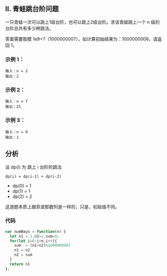 ## II. 青蛙跳台阶问题
一只青蛙一次可以跳上1级台阶，也可以跳上2级台阶。求该青蛙跳上一个 n 级的台阶总共有多少种跳法。

答案需要取模 1e9+7（1000000007），如计算初始结果为：1000000008，请返回 1。

### 示例 1：
```
输入：n = 2
输出：2
```
### 示例 2：
```
输入：n = 7
输出：21
```
### 示例 3：
```
输入：n = 0
输出：1
```
## 分析

设 dp(i) 为 跳上 i 台阶的跳法
```
dp(i) = dp(i-1) + dp(i-2)
```
- dp(0) = 1
- dp(1) = 1
- dp(2) = 2

这道题本质上跟菲波那数列是一样的，只是，初始值不同。

### 代码
```js
var numWays = function(n) {
  let n1 = 1,n2=2,sum=0;
  for(let i=0;i<n;i++){
    sum  = (n1+n2)%1000000007
    n1 = n2
    n2 = sum
  }
  return n1
};
```